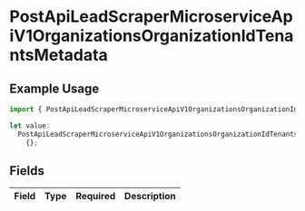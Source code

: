 # PostApiLeadScraperMicroserviceApiV1OrganizationsOrganizationIdTenantsMetadata

## Example Usage

```typescript
import { PostApiLeadScraperMicroserviceApiV1OrganizationsOrganizationIdTenantsMetadata } from "oppulence-backend-sdk/models/operations";

let value:
  PostApiLeadScraperMicroserviceApiV1OrganizationsOrganizationIdTenantsMetadata =
    {};
```

## Fields

| Field       | Type        | Required    | Description |
| ----------- | ----------- | ----------- | ----------- |